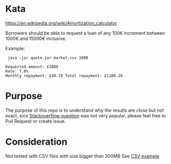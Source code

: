 
# Kata

https://en.wikipedia.org/wiki/Amortization_calculator

Borrowers should be able to request a loan of any 100€ increment between 1000€ and 15000€ inclusive.

Example:

```
 java -jar quote.jar market.csv 1000

Requested amount: £1000
Rate: 7.0%
Monthly repayment: £30.78 Total repayment: £1108.10
```
# Purpose
The purpose of this repo is to understand why the results are close but not exact, sice [Stackoverflow question](https://stackoverflow.com/questions/50090589) was not very popular, please feel free to Pull Request or create issue.

# Consideration
Not tested with CSV files with size bigger than 300MB
See [CSV example](https://github.com/k-appears/AmortizationCalculator/blob/master/src/test/resources/Market%20Data%20for%20Exercise%20-%20csv.csv)
